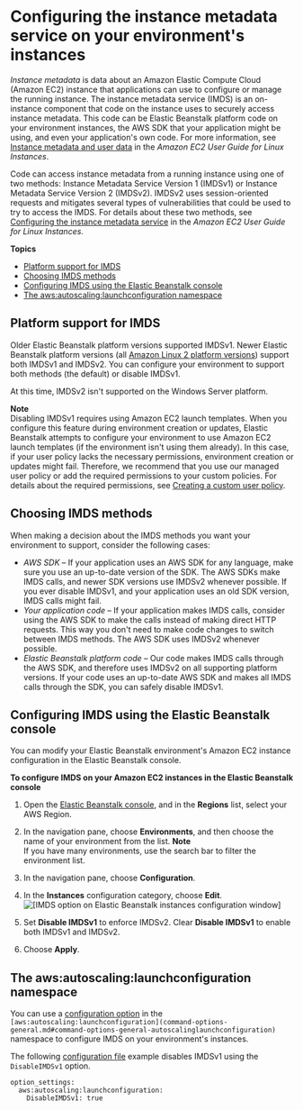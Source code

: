 # Configuring the instance metadata service on your environment's instances<a name="environments-cfg-ec2-imds"></a>

*Instance metadata* is data about an Amazon Elastic Compute Cloud \(Amazon EC2\) instance that applications can use to configure or manage the running instance\. The instance metadata service \(IMDS\) is an on\-instance component that code on the instance uses to securely access instance metadata\. This code can be Elastic Beanstalk platform code on your environment instances, the AWS SDK that your application might be using, and even your application's own code\. For more information, see [Instance metadata and user data](https://docs.aws.amazon.com/AWSEC2/latest/UserGuide/ec2-instance-metadata.html) in the *Amazon EC2 User Guide for Linux Instances*\.

Code can access instance metadata from a running instance using one of two methods: Instance Metadata Service Version 1 \(IMDSv1\) or Instance Metadata Service Version 2 \(IMDSv2\)\. IMDSv2 uses session\-oriented requests and mitigates several types of vulnerabilities that could be used to try to access the IMDS\. For details about these two methods, see [Configuring the instance metadata service](https://docs.aws.amazon.com/AWSEC2/latest/UserGuide/configuring-instance-metadata-service.html) in the *Amazon EC2 User Guide for Linux Instances*\.

**Topics**
+ [Platform support for IMDS](#environments-cfg-ec2-imds.plat)
+ [Choosing IMDS methods](#environments-cfg-ec2-imds.choose)
+ [Configuring IMDS using the Elastic Beanstalk console](#environments-cfg-ec2-imds.console)
+ [The aws:autoscaling:launchconfiguration namespace](#environments-cfg-ec2-imds.namespace)

## Platform support for IMDS<a name="environments-cfg-ec2-imds.plat"></a>

Older Elastic Beanstalk platform versions supported IMDSv1\. Newer Elastic Beanstalk platform versions \(all [Amazon Linux 2 platform versions](using-features.migration-al.md)\) support both IMDSv1 and IMDSv2\. You can configure your environment to support both methods \(the default\) or disable IMDSv1\.

At this time, IMDSv2 isn't supported on the Windows Server platform\.

**Note**  
Disabling IMDSv1 requires using Amazon EC2 launch templates\. When you configure this feature during environment creation or updates, Elastic Beanstalk attempts to configure your environment to use Amazon EC2 launch templates \(if the environment isn't using them already\)\. In this case, if your user policy lacks the necessary permissions, environment creation or updates might fail\. Therefore, we recommend that you use our managed user policy or add the required permissions to your custom policies\. For details about the required permissions, see [Creating a custom user policy](AWSHowTo.iam.managed-policies.md#AWSHowTo.iam.policies)\.

## Choosing IMDS methods<a name="environments-cfg-ec2-imds.choose"></a>

When making a decision about the IMDS methods you want your environment to support, consider the following cases:
+ *AWS SDK* – If your application uses an AWS SDK for any language, make sure you use an up\-to\-date version of the SDK\. The AWS SDKs make IMDS calls, and newer SDK versions use IMDSv2 whenever possible\. If you ever disable IMDSv1, and your application uses an old SDK version, IMDS calls might fail\.
+ *Your application code* – If your application makes IMDS calls, consider using the AWS SDK to make the calls instead of making direct HTTP requests\. This way you don't need to make code changes to switch between IMDS methods\. The AWS SDK uses IMDSv2 whenever possible\.
+ *Elastic Beanstalk platform code* – Our code makes IMDS calls through the AWS SDK, and therefore uses IMDSv2 on all supporting platform versions\. If your code uses an up\-to\-date AWS SDK and makes all IMDS calls through the SDK, you can safely disable IMDSv1\.

## Configuring IMDS using the Elastic Beanstalk console<a name="environments-cfg-ec2-imds.console"></a>

You can modify your Elastic Beanstalk environment's Amazon EC2 instance configuration in the Elastic Beanstalk console\.

**To configure IMDS on your Amazon EC2 instances in the Elastic Beanstalk console**

1. Open the [Elastic Beanstalk console](https://console.aws.amazon.com/elasticbeanstalk), and in the **Regions** list, select your AWS Region\.

1. In the navigation pane, choose **Environments**, and then choose the name of your environment from the list\.
**Note**  
If you have many environments, use the search bar to filter the environment list\.

1. In the navigation pane, choose **Configuration**\.

1. In the **Instances** configuration category, choose **Edit**\.  
![\[IMDS option on Elastic Beanstalk instances configuration window\]](http://docs.aws.amazon.com/elasticbeanstalk/latest/dg/images/aeb-env-config-ec2-imds.png)

1. Set **Disable IMDSv1** to enforce IMDSv2\. Clear **Disable IMDSv1** to enable both IMDSv1 and IMDSv2\.

1. Choose **Apply**\.

## The aws:autoscaling:launchconfiguration namespace<a name="environments-cfg-ec2-imds.namespace"></a>

You can use a [configuration option](command-options.md) in the `[aws:autoscaling:launchconfiguration](command-options-general.md#command-options-general-autoscalinglaunchconfiguration)` namespace to configure IMDS on your environment's instances\.

The following [configuration file](ebextensions.md) example disables IMDSv1 using the `DisableIMDSv1` option\.

```
option_settings:
  aws:autoscaling:launchconfiguration:
    DisableIMDSv1: true
```